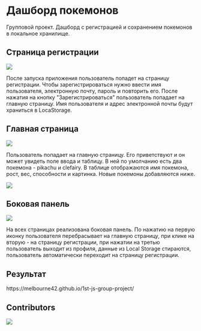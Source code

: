 # Дашборд покемонов
<p>Групповой проект. Дашборд с регистрацией и сохранением покемонов в локальное хранилище.</p>
<div>
<h2> Страница регистрации </h2>
<img src="https://user-images.githubusercontent.com/111885198/233805402-c010bb2c-c117-41c9-9f0b-e0a8b526442a.png" />
<p>После запуска приложения пользователь попадет на страницу регистрации. Чтобы зарегистрироваться нужно ввести имя пользователя, электронную почту, пароль и повторить его. После нажатия на кнопку "Зарегистрироваться" пользователь попадает на главную страницу. Имя пользователя и адрес электронной почты будут храниться в LocaStorage.</p>
</div>
<div>
<h2>Главная страница</h2>
<img src="https://user-images.githubusercontent.com/111885198/233805716-ca9d3b3a-b296-4605-b397-e20afeaa6f6f.png"/>
<p>Пользователь попадает на главную страницу. Его приветствуют и он может увидеть поле ввода и таблицу. В ней по умолчанию есть два покемона - pikachu и clefairy. В таблице отображаются имя покемона, рост, вес, способности и картинка. Новые покемоны добавляются ниже.</p>
<img src="https://user-images.githubusercontent.com/111885198/233807924-5307b817-4023-4680-b125-031c8f8d3a5f.png"/>
</div>
<div>
<h2>Боковая панель</h2>
<img src="https://user-images.githubusercontent.com/111885198/233840903-13672f14-875a-468d-b39b-ed52fb6f88cf.jpg"/>
<p>На всех страницах реализована боковая панель. По нажатию на первую иконку пользователя перебрасывает на главную страницу, при клике на вторую - на страницу регистрации, при нажатии на третью пользователь выходит из профиля, данные из Local Storage стираются, пользователь автоматически переходит на страницу регистрации.</p>
<h2>Результат</h2>
https://melbourne42.github.io/1st-js-group-project/
<h2>Contributors</h2>
<a href="https://github.com/Melbourne42/1st-js-group-project/graphs/contributors">
  <img src="https://contrib.rocks/image?repo=Melbourne42/1st-js-group-project" />
</a>
